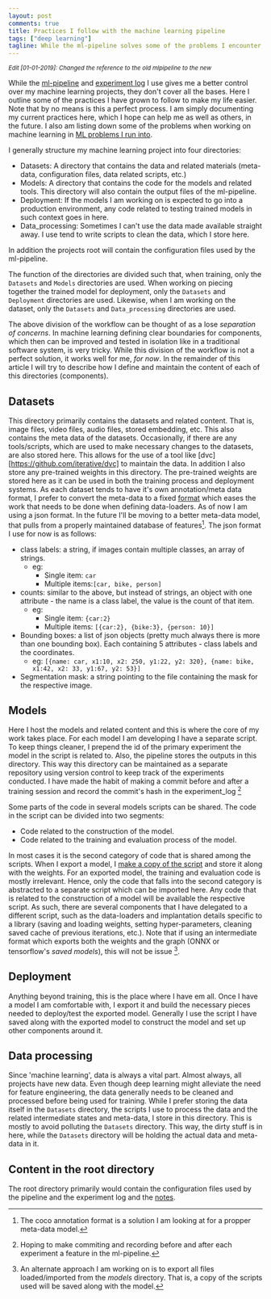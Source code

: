 ```yaml
---
layout: post
comments: true
title: Practices I follow with the machine learning pipeline
tags: ["deep learning"]
tagline: While the ml-pipeline solves some of the problems I encounter, it doesn't solve all of them. Here I describe my process beyond the pipeline.
---
```


*<small>Edit [01-01-2019]: Changed the reference to the old mlpipeline to the new</small>*

While the [ml-pipeline](https://github.com/ahmed-shariff/ml-pipeline) and [experiment log](./2018-06-11-Experiment-log) I use gives me a better control over my machine learning projects, they don't cover all the bases. Here I outline some of the practices I have grown to follow to make my life easier. Note that by no means is this a perfect process. I am simply documenting my current practices here, which I hope can help me as well as others, in the future. I also am listing down some of the problems when working on machine learning in [ML problems I run into](./2018-07-26-ml-problems).

I generally structure my machine learning project into four directories:
* Datasets: A directory that contains the data and related materials (meta-data, configuration files, data related scripts, etc.)
* Models: A directory that contains the code for the models and related tools. This directory will also contain the output files of the ml-pipeline. 
* Deployment: If the models I am working on is expected to go into a production environment, any code related to testing trained models in such context goes in here.
* Data_processing: Sometimes I can't use the data made available straight away. I use tend to write scripts to clean the data, which I store here.

In addition the projects root will contain the configuration files used by the ml-pipeline.

The function of the directories are divided such that, when training, only the `Datasets` and `Models` directories are used. When working on piecing together the trained model for deployment, only the `Datasets` and `Deployment` directories are used. Likewise, when I am working on the dataset, only the `Datasets` and `Data_processing` directories are used.

The above division of the workflow can be thought of as a lose *separation of concerns*. In machine learning defining clear boundaries for components, which then can be improved and tested in isolation like in a traditional software system, is very tricky. While this division of the workflow is not a perfect solution, it works well for me, *for now*. In the remainder of this article I will try to describe how I define and maintain the content of each of this directories (components).


## Datasets
This directory primarily contains the datasets and related content. That is, image files, video files, audio files, stored embedding, etc. This also contains the meta data of the datasets. Occasionally, if there are any tools/scripts, which are used to make necessary changes to the datasets, are also stored here. This allows for the use of a tool like [dvc][https://github.com/iterative/dvc] to maintain the data. In addition I also store any pre-trained weights in this directory. The pre-trained weights are stored here as it can be used in both the training process and deployment systems. As each dataset tends to have it's own annotation/meta data format, I prefer to convert the meta-data to a fixed [format](./2018-07-26-ml-problems#meta-data-models) which eases the work that needs to be done when defining data-loaders. As of now I am using a json format. In the future I'll be moving to a better meta-data model, that pulls from a properly maintained database of features[^fn-coco]. The json format I use for now is as follows:
- class labels: a string, if images contain multiple classes, an array of strings.
  - eg: 
	- Single item: <code>car</code>
	- Multiple items:<code>[car, bike, person]</code>
- counts: similar to the above, but instead of strings, an object with one attribute - the name is a class label, the value is the count of that item.
  - eg: 
	- Single item: `{car:2}`
	- Multiple items: `[{car:2}, {bike:3}, {person: 10}]`
- Bounding boxes: a list of json objects (pretty much always there is more than one bounding box). Each containing 5 attributes - class labels and the coordinates.
  - eg: `[{name: car, x1:10, x2: 250, y1:22, y2: 320}, {name: bike, x1:42, x2: 33, y1:67, y2: 53}]`
- Segmentation mask: a string pointing to the file containing the mask for the respective image.

## Models
Here I host the models and related content and this is where the core of my work takes place. For each model I am developing I have a separate script. To keep things cleaner, I prepend the id of the primary experiment the model in the script is related to. Also, the pipeline stores the outputs in this directory. This way this directory can be maintained as a separate repository using version control to keep track of the experiments conducted. I have made the habit of making a commit before and after a training session and record the commit's hash in the experiment_log [^fn-commit-feature]

Some parts of the code in several models scripts can be shared. The code in the script can be divided into two segments:
- Code related to the construction of the model.
- Code related to the training and evaluation process of the model.

In most cases it is the second category of code that is shared among the scripts. When I export a model, I [make a copy of the script](./2018-07-26-ml-problems#model-code-and-weight) and store it along with the weights. For an exported model, the training and evaluation code is mostly irrelevant. Hence, only the code that falls into the second category is abstracted to a separate script which can be imported here. Any code that is related to the construction of a model will be available the respective script. As such, there are several components that I have delegated to a different script, such as the data-loaders and implantation details specific to a library (saving and loading weights, setting hyper-parameters, cleaning saved cache of previous iterations, etc.). Note that if using an intermediate format which exports both the weights and the graph (ONNX or tensorflow's *saved models*), this will not be issue [^fn-export-files].

## Deployment
Anything beyond training, this is the place where I have em all. Once I have a model I am comfortable with, I export it and build the necessary pieces needed to deploy/test the exported model. Generally I use the script I have saved along with the exported model to construct the model and set up other components around it.

## Data processing
Since 'machine learning', data is always a vital part. Almost always, all projects have new data. Even though deep learning might alleviate the need for feature engineering, the data generally needs to be cleaned and processed before being used for training. While I prefer storing the data itself in the `Datasets` directory, the scripts I use to process the data and the related intermediate states and meta-data, I store in this directory. This is mostly to avoid polluting the `Datasets` directory. This way, the dirty stuff is in here, while the `Datasets` directory will be holding the actual data and meta-data in it. 

## Content in the root directory
The root directory primarily would contain the configuration files used by the pipeline and the experiment log and the [notes](./2018-07-26-ml-problems).


[^fn-commit-feature]: Hoping to make commiting and recording before and after each experiment a feature in the ml-pipeline.
[^fn-coco]: The coco annotation format is a solution I am looking at for a propper meta-data model.
[^fn-export-files]: An alternate approach I am working on is to export all files loaded/imported from the *models* directory. That is, a copy of the scripts used will be saved along with the model.
